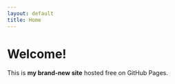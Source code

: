 ```yaml
---
layout: default
title: Home
---
```


# Welcome!

This is **my brand‑new site** hosted free on GitHub Pages.
